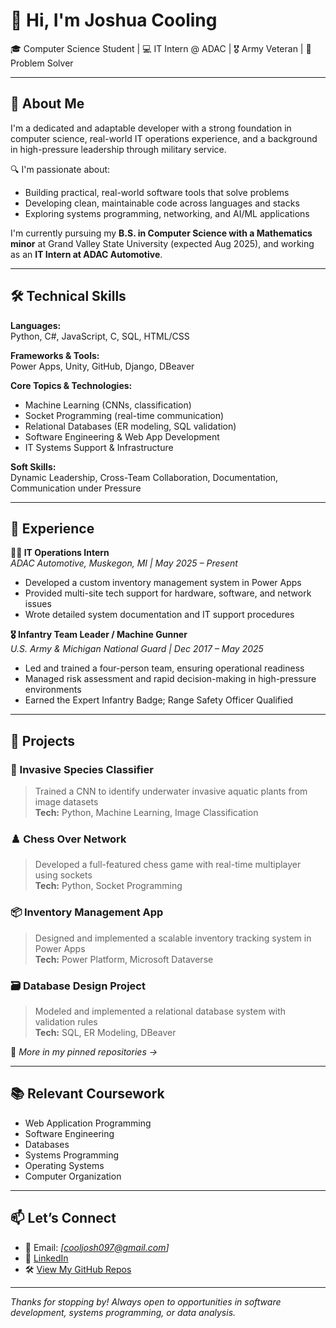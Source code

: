 # 👋 Hi, I'm Joshua Cooling

🎓 Computer Science Student | 💻 IT Intern @ ADAC | 🎖️ Army Veteran | 🚀 Problem Solver

---

## 🧠 About Me

I'm a dedicated and adaptable developer with a strong foundation in computer science, real-world IT operations experience, and a background in high-pressure leadership through military service.

🔍 I'm passionate about:
- Building practical, real-world software tools that solve problems
- Developing clean, maintainable code across languages and stacks
- Exploring systems programming, networking, and AI/ML applications

I'm currently pursuing my **B.S. in Computer Science with a Mathematics minor** at Grand Valley State University (expected Aug 2025), and working as an **IT Intern at ADAC Automotive**.

---

## 🛠️ Technical Skills

**Languages:**  
Python, C#, JavaScript, C, SQL, HTML/CSS

**Frameworks & Tools:**  
Power Apps, Unity, GitHub, Django, DBeaver

**Core Topics & Technologies:**  
- Machine Learning (CNNs, classification)  
- Socket Programming (real-time communication)  
- Relational Databases (ER modeling, SQL validation)  
- Software Engineering & Web App Development  
- IT Systems Support & Infrastructure

**Soft Skills:**  
Dynamic Leadership, Cross-Team Collaboration, Documentation, Communication under Pressure

---

## 💼 Experience

**👨‍💻 IT Operations Intern**  
*ADAC Automotive, Muskegon, MI | May 2025 – Present*  
- Developed a custom inventory management system in Power Apps  
- Provided multi-site tech support for hardware, software, and network issues  
- Wrote detailed system documentation and IT support procedures  

**🎖️ Infantry Team Leader / Machine Gunner**  
*U.S. Army & Michigan National Guard | Dec 2017 – May 2025*  
- Led and trained a four-person team, ensuring operational readiness  
- Managed risk assessment and rapid decision-making in high-pressure environments  
- Earned the Expert Infantry Badge; Range Safety Officer Qualified

---

## 🚀 Projects

### 🧠 Invasive Species Classifier
> Trained a CNN to identify underwater invasive aquatic plants from image datasets  
**Tech:** Python, Machine Learning, Image Classification  

### ♟️ Chess Over Network
> Developed a full-featured chess game with real-time multiplayer using sockets  
**Tech:** Python, Socket Programming  

### 📦 Inventory Management App
> Designed and implemented a scalable inventory tracking system in Power Apps  
**Tech:** Power Platform, Microsoft Dataverse  

### 🗃️ Database Design Project
> Modeled and implemented a relational database system with validation rules  
**Tech:** SQL, ER Modeling, DBeaver  

🧪 *More in my pinned repositories →*

---

## 📚 Relevant Coursework

- Web Application Programming  
- Software Engineering  
- Databases  
- Systems Programming  
- Operating Systems  
- Computer Organization  

---

## 📫 Let’s Connect

- 📧 Email: *[cooljosh097@gmail.com]*  
- 💼 [LinkedIn](https://www.linkedin.com/in/joshua-cooling/)  
- 🛠️ [View My GitHub Repos](https://github.com/JoshuaCooling)

---

*Thanks for stopping by! Always open to opportunities in software development, systems programming, or data analysis.*

